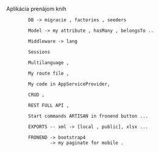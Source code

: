 Aplikácia prenájom kníh
        
            DB -> migracie , factories , seeders
               
            Model -> my attribute , hasMany , belongsTo ..

            Middleware -> lang 
            
            Sessions 

            Multilanguage , 

            My route file , 

            My code in AppServiceProvider, 

            CRUD ,

            REST FULL API , 

            Start commands ARTISAN in fronend button ...

            EXPORTS -- xml -> [local , public], xlsx ...

            FRONEND -> bootstrap4 
                    -> my paginate for mobile . 
